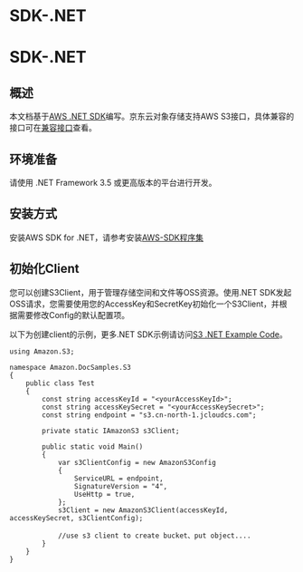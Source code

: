 # SDK-.NET


# SDK-.NET

## 概述

本文档基于[AWS .NET SDK](https://aws.amazon.com/cn/sdk-for-net/)编写。京东云对象存储支持AWS S3接口，具体兼容的接口可在[兼容接口](../Compatibility-API/Compatibility-API-Overview.md)查看。

## 环境准备

请使用 .NET Framework 3.5 或更高版本的平台进行开发。

## 安装方式

安装AWS SDK for .NET，请参考安装[AWS-SDK程序集](https://docs.aws.amazon.com/zh_cn/sdk-for-net/v3/developer-guide/net-dg-install-assemblies.html?shortFooter=true)

## 初始化Client

您可以创建S3Client，用于管理存储空间和文件等OSS资源。使用.NET SDK发起OSS请求，您需要使用您的AccessKey和SecretKey初始化一个S3Client，并根据需要修改Config的默认配置项。

以下为创建client的示例，更多.NET SDK示例请访问[S3 .NET Example Code](https://docs.aws.amazon.com/zh_cn/sdk-for-net/v3/developer-guide/s3-apis-intro.html?shortFooter=true)。

```
using Amazon.S3;

namespace Amazon.DocSamples.S3
{
    public class Test
    {
        const string accessKeyId = "<yourAccessKeyId>";
        const string accessKeySecret = "<yourAccessKeySecret>";
        const string endpoint = "s3.cn-north-1.jcloudcs.com";
        
        private static IAmazonS3 s3Client;
        
        public static void Main()
        {
            var s3ClientConfig = new AmazonS3Config
            {
                ServiceURL = endpoint,
                SignatureVersion = "4",
                UseHttp = true,
            };
            s3Client = new AmazonS3Client(accessKeyId, accessKeySecret, s3ClientConfig);
           
            //use s3 client to create bucket、put object....
        }
    }
}
```



